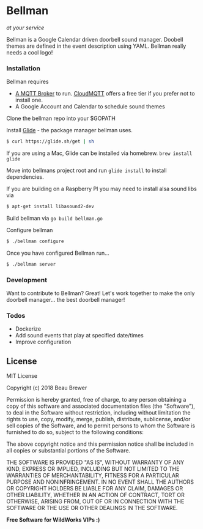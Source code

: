 # Bellman
*at your service*

Bellman is a Google Calendar driven doorbell sound manager. Doobell themes are defined in the event description using YAML. Bellman really needs a cool logo!

### Installation

Bellman requires
- [A MQTT Broker](https://www.digitalocean.com/community/tutorials/how-to-install-and-secure-the-mosquitto-mqtt-messaging-broker-on-ubuntu-16-04) to run. [CloudMQTT](https://www.cloudmqtt.com/plans.html) offers a free tier if you prefer not to install one.
- A Google Account and Calendar to schedule sound themes

Clone the bellman repo into your $GOPATH

Install [Glide](https://glide.sh/) - the package manager bellman uses.
```sh
$ curl https://glide.sh/get | sh
```
If you are using a Mac, Glide can be installed via homebrew. `brew install glide`

Move into bellmans project root and run `glide install` to install dependencies.

If you are building on a Raspberry PI you may need to install alsa sound libs via
```sh
$ apt-get install libasound2-dev
```

Build bellman via `go build bellman.go`

Configure bellman

```sh
$ ./bellman configure
```
Once you have configured Bellman run...

```sh
$ ./bellman server
```

### Development

Want to contribute to Bellman? Great!
Let's work together to make the only doorbell manager... the best doorbell manager!

### Todos

 - Dockerize
 - Add sound events that play at specified date/times
 - Improve configuration

License
----
MIT License

Copyright (c) 2018 Beau Brewer

Permission is hereby granted, free of charge, to any person obtaining a copy
of this software and associated documentation files (the "Software"), to deal
in the Software without restriction, including without limitation the rights
to use, copy, modify, merge, publish, distribute, sublicense, and/or sell
copies of the Software, and to permit persons to whom the Software is
furnished to do so, subject to the following conditions:

The above copyright notice and this permission notice shall be included in all
copies or substantial portions of the Software.

THE SOFTWARE IS PROVIDED "AS IS", WITHOUT WARRANTY OF ANY KIND, EXPRESS OR
IMPLIED, INCLUDING BUT NOT LIMITED TO THE WARRANTIES OF MERCHANTABILITY,
FITNESS FOR A PARTICULAR PURPOSE AND NONINFRINGEMENT. IN NO EVENT SHALL THE
AUTHORS OR COPYRIGHT HOLDERS BE LIABLE FOR ANY CLAIM, DAMAGES OR OTHER
LIABILITY, WHETHER IN AN ACTION OF CONTRACT, TORT OR OTHERWISE, ARISING FROM,
OUT OF OR IN CONNECTION WITH THE SOFTWARE OR THE USE OR OTHER DEALINGS IN THE
SOFTWARE.

**Free Software for WildWorks VIPs :)**
